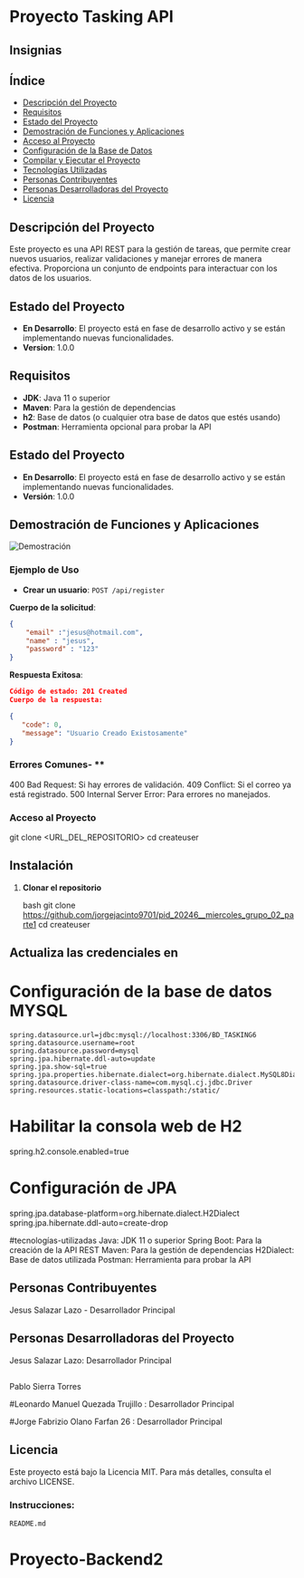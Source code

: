 # Proyecto Tasking API


## Insignias


## Índice

- [Descripción del Proyecto](#descripción-del-proyecto)
- [Requisitos](#requisitos)
- [Estado del Proyecto](#estado-del-proyecto)
- [Demostración de Funciones y Aplicaciones](#demostración-de-funciones-y-aplicaciones)
- [Acceso al Proyecto](#acceso-al-proyecto)
- [Configuración de la Base de Datos](#configuración-de-la-base-de-datos)
- [Compilar y Ejecutar el Proyecto](#compilar-y-ejecutar-el-proyecto)
- [Tecnologías Utilizadas](#tecnologías-utilizadas)
- [Personas Contribuyentes](#personas-contribuyentes)
- [Personas Desarrolladoras del Proyecto](#personas-desarrolladoras-del-proyecto)
- [Licencia](#licencia)

## Descripción del Proyecto

Este proyecto es una API REST para la gestión de tareas, que permite crear nuevos usuarios, realizar validaciones y manejar errores de manera efectiva. Proporciona un conjunto de endpoints para interactuar con los datos de los usuarios.


## Estado del Proyecto

- **En Desarrollo**: El proyecto está en fase de desarrollo activo y se están implementando nuevas funcionalidades.
- **Version**: 1.0.0

## Requisitos

- **JDK**: Java 11 o superior
- **Maven**: Para la gestión de dependencias
- **h2**: Base de datos (o cualquier otra base de datos que estés usando)
- **Postman**: Herramienta opcional para probar la API

## Estado del Proyecto

- **En Desarrollo**: El proyecto está en fase de desarrollo activo y se están implementando nuevas funcionalidades.
- **Versión**: 1.0.0

## Demostración de Funciones y Aplicaciones

![Demostración](ruta/a/tu/demo.jpg)  <!-- Reemplaza con la URL de tu imagen de demostración -->

### Ejemplo de Uso

- **Crear un usuario**: `POST /api/register`

**Cuerpo de la solicitud**:

```json
{
	"email" :"jesus@hotmail.com",
	"name" : "jesus",
	"password" : "123"
}
```

**Respuesta Exitosa**:


```json
Código de estado: 201 Created
Cuerpo de la respuesta:

{
   "code": 0,
   "message": "Usuario Creado Existosamente"
}
```
	
 ### Errores Comunes- **
400 Bad Request: Si hay errores de validación.
409 Conflict: Si el correo ya está registrado.
500 Internal Server Error: Para errores no manejados.

### Acceso al Proyecto

git clone <URL_DEL_REPOSITORIO>
cd createuser

## Instalación

1. **Clonar el repositorio**

   bash
   git clone <https://github.com/jorgejacinto9701/pid_20246__miercoles_grupo_02_parte1>
   cd createuser
   
  ## Actualiza las credenciales en
  # Configuración de la base de datos MYSQL
	spring.datasource.url=jdbc:mysql://localhost:3306/BD_TASKING6
	spring.datasource.username=root
	spring.datasource.password=mysql
	spring.jpa.hibernate.ddl-auto=update
	spring.jpa.show-sql=true
	spring.jpa.properties.hibernate.dialect=org.hibernate.dialect.MySQL8Dialect
	spring.datasource.driver-class-name=com.mysql.cj.jdbc.Driver
	spring.resources.static-locations=classpath:/static/


# Habilitar la consola web de H2
spring.h2.console.enabled=true

# Configuración de JPA
spring.jpa.database-platform=org.hibernate.dialect.H2Dialect
spring.jpa.hibernate.ddl-auto=create-drop

#tecnologías-utilizadas
Java: JDK 11 o superior
Spring Boot: Para la creación de la API REST
Maven: Para la gestión de dependencias
H2Dialect: Base de datos utilizada
Postman: Herramienta para probar la API

## Personas Contribuyentes
Jesus Salazar Lazo - Desarrollador Principal


## Personas Desarrolladoras del Proyecto
Jesus Salazar Lazo: Desarrollador Principal

##
Pablo Sierra Torres 

#Leonardo Manuel Quezada Trujillo : Desarrollador Principal

#Jorge Fabrizio Olano Farfan 26 : Desarrollador Principal

## Licencia
Este proyecto está bajo la Licencia MIT. Para más detalles, consulta el archivo LICENSE.

### Instrucciones:
`README.md`
# Proyecto-Backend2

